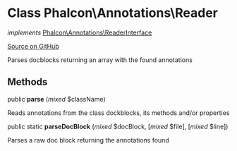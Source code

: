 # Class **Phalcon\\Annotations\\Reader**

*implements* [Phalcon\Annotations\ReaderInterface](/en/3.1.2/api/Phalcon_Annotations_ReaderInterface)

<a href="https://github.com/phalcon/cphalcon/blob/master/phalcon/annotations/reader.zep" class="btn btn-default btn-sm">Source on GitHub</a>

Parses docblocks returning an array with the found annotations

## Methods

public **parse** (*mixed* $className)

Reads annotations from the class dockblocks, its methods and/or properties

public static **parseDocBlock** (*mixed* $docBlock, [*mixed* $file], [*mixed* $line])

Parses a raw doc block returning the annotations found